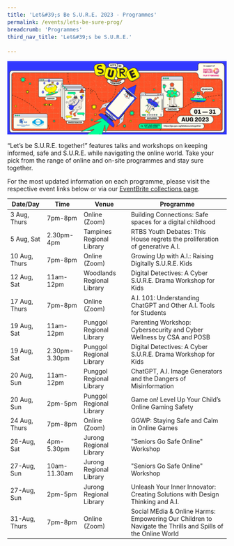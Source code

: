 ```yaml
---
title: 'Let&#39;s Be S.U.R.E. 2023 - Programmes'
permalink: /events/lets-be-sure-prog/
breadcrumb: 'Programmes'
third_nav_title: 'Let&#39;s be S.U.R.E.'

---
```


![](../images/SURE-Eventbrite-KV-3by1_230622.jpg)

“Let’s be S.U.R.E. together!” features talks and workshops on keeping informed, safe and S.U.R.E. while navigating the online world. Take your pick from the range of online and on-site programmes and stay sure together. 

For the most updated information on each programme, please visit the respective event links below or via our [EventBrite collections page](https://www.eventbrite.com/cc/lets-be-sure-together-2280469). 

| Date/Day        | **Time**      | **Venue**                        | **Programme**                                                |
| --------------- | ------------- | -------------------------------- | ------------------------------------------------------------ |
| 3 Aug,  Thurs   | 7pm-8pm       | Online (Zoom)<br/>               | Building Connections: Safe spaces for a digital childhood    |
| 5 Aug,  Sat     | 2.30pm-4pm    | Tampines Regional Library  <br/> | RTBS Youth Debates: This House regrets the proliferation of  generative A.I. |
| 10 Aug,   Thurs | 7pm-8pm       | Online (Zoom)  <br/>             | Growing Up with A.I.: Raising Digitally S.U.R.E. Kids        |
| 12 Aug, Sat     | 11am-12pm     | Woodlands Regional Library <br/> | Digital Detectives: A Cyber S.U.R.E. Drama Workshop for Kids |
| 17 Aug, Thurs   | 7pm-8pm       | Online (Zoom)  <br/>             | A.I. 101: Understanding ChatGPT and Other A.I. Tools for Students |
| 19 Aug, Sat     | 11am-12pm     | Punggol Regional Library  <br/>  | Parenting Workshop: Cybersecurity and Cyber Wellness by CSA and POSB |
| 19 Aug, Sat     | 2.30pm-3.30pm | Punggol Regional Library  <br/>  | Digital Detectives: A Cyber S.U.R.E. Drama Workshop for Kids |
| 20 Aug, Sun     | 11am-12pm     | Punggol Regional Library  <br/>  | ChatGPT, A.I. Image Generators and the Dangers of Misinformation |
| 20 Aug, Sun     | 2pm-5pm       | Punggol Regional Library  <br/>  | Game on! Level Up Your Child’s Online Gaming Safety          |
| 24 Aug, Thurs   | 7pm-8pm       | Online (Zoom)  <br/>             | GGWP: Staying Safe and Calm in Online Games                  |
| 26-Aug, Sat     | 4pm-5.30pm    | Jurong Regional Library          | "Seniors Go Safe Online" Workshop                            |
| 27-Aug, Sun     | 10am-11.30am  | Jurong Regional Library  <br/>   | "Seniors Go Safe Online" Workshop  <br/>                     |
| 27-Aug, Sun     | 2pm-5pm       | Jurong Regional Library          | Unleash Your Inner Innovator: Creating Solutions with Design  Thinking and A.I.  <br> |
| 31-Aug, Thurs   | 7pm-8pm       | Online (Zoom)                    | Social MEdia & Online Harms: Empowering Our Children to Navigate  the Thrills and Spills of the Online World  <br> |

 

  